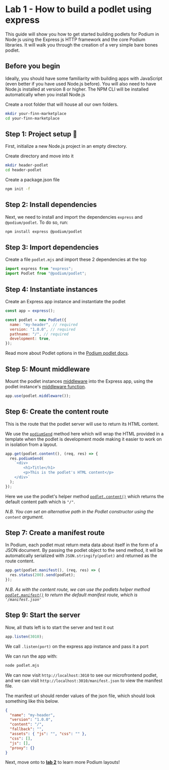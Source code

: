 # Lab 1 - How to build a podlet using express

This guide will show you how to get started building podlets for Podium in Node js using the Express js HTTP framework and the core Podium libraries. It will walk you through the creation of a very simple bare bones podlet.

## Before you begin

Ideally, you should have some familiarity with building apps with JavaScript (even better if you have used Node.js before). You will also need to have Node.js installed at version 8 or higher. The NPM CLI will be installed automatically when you install Node.js

Create a root folder that will house all our own folders.

```bash
mkdir your-finn-marketplace
cd your-finn-marketplace
```

## Step 1: Project setup 🚀

First, initialize a new Node.js project in an empty directory.

Create directory and move into it

```bash
mkdir header-podlet
cd header-podlet
```

Create a package.json file

```bash
npm init -f
```

## Step 2: Install dependencies

Next, we need to install and import the dependencies `express` and `@podium/podlet`. To do so, run:

```bash
npm install express @podium/podlet
```

## Step 3: Import dependencies

Create a file `podlet.mjs` and import these 2 dependencies at the top

```js
import express from "express";
import Podlet from "@podium/podlet";
```

## Step 4: Instantiate instances

Create an Express app instance and instantiate the podlet

```js
const app = express();

const podlet = new Podlet({
  name: "my-header", // required
  version: "1.0.0", // required
  pathname: "/", // required
  development: true,
});
```

Read more about Podlet options in the [Podium podlet docs](https://podium-lib.io/docs/api/podlet).

## Step 5: Mount middleware

Mount the podlet instances [middleware](https://medium.com/@agoiabeladeyemi/a-simple-explanation-of-express-middleware-c68ea839f498) into the Express app, using the podlet instance's [middleware function](https://podium-lib.io/docs/api/podlet#middleware).

```js
app.use(podlet.middleware());
```

## Step 6: Create the content route

This is the route that the podlet server will use to return its HTML content.

We use the [`podiumSend`](https://podium-lib.io/docs/api/podlet#respodiumsendfragment) method here which will wrap the HTML provided in a template when the podlet is development mode making it easier to work on in isolation from a layout.

```js
app.get(podlet.content(), (req, res) => {
  res.podiumSend(
    `<div>
        <h1>Title</h1>
        <p>This is the podlet's HTML content</p>
    </div>`
  );
});
```

Here we use the podlet's helper method [`podlet.content()`](https://podium-lib.io/docs/api/podlet#contentoptions) which returns the default content path which is `"/"`.

_N.B. You can set an alternative path in the Podlet constructor using the `content` argument._

## Step 7: Create a manifest route

In Podium, each podlet must return meta data about itself in the form of a JSON document. By passing the podlet object to the send method, it will be automatically serialized with `JSON.stringify(podlet)` and returned as the route content.

```js
app.get(podlet.manifest(), (req, res) => {
  res.status(200).send(podlet);
});
```

_N.B. As with the content route, we can use the podlets helper method [`podlet.manifest()`](https://podium-lib.io/docs/api/podlet#manifestoptions) to return the default manifest route, which is `'/manifest.json'`_

## Step 9: Start the server

Now, all thats left is to start the server and test it out

```js
app.listen(3010);
```

We call `.listen(port)` on the express app instance and pass it a port

We can run the app with:

```bash
node podlet.mjs
```

We can now visit `http://localhost:3010` to see our microfrontend podlet, and we can visit `http://localhost:3010/manifest.json` to view the manifest file.

The manifest url should render values of the json file, which should look something like this below.

```json
{
  "name": "my-header",
  "version": "1.0.0",
  "content": "/",
  "fallback": "",
  "assets": { "js": "", "css": "" },
  "css": [],
  "js": [],
  "proxy": {}
}
```

Next, move onto to [**lab 2**](https://github.com/Paalar/your-finn-marketplace/blob/main/labs/lab2.md) to learn more Podium layouts!
